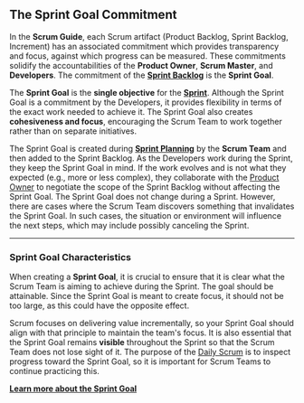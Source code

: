 ## The Sprint Goal Commitment

In the **Scrum Guide**, each Scrum artifact (Product Backlog, Sprint Backlog, Increment) has an associated commitment which provides transparency and focus, against which progress can be measured. These commitments solidify the accountabilities of the **Product Owner**, **Scrum Master**, and **Developers**. The commitment of the [**Sprint Backlog**](https://www.scrum.org/resources/what-is-a-sprint-backlog) is the **Sprint Goal**.

The **Sprint Goal** is the **single objective** for the [**Sprint**](https://www.scrum.org/resources/what-is-a-sprint-in-scrum). Although the Sprint Goal is a commitment by the Developers, it provides flexibility in terms of the exact work needed to achieve it. The Sprint Goal also creates **cohesiveness and focus**, encouraging the Scrum Team to work together rather than on separate initiatives.

The Sprint Goal is created during [**Sprint Planning**](https://www.scrum.org/resources/what-is-sprint-planning) by the **Scrum Team** and then added to the Sprint Backlog. As the Developers work during the Sprint, they keep the Sprint Goal in mind. If the work evolves and is not what they expected (e.g., more or less complex), they collaborate with the [Product Owner](https://www.scrum.org/resources/what-is-a-product-owner) to negotiate the scope of the Sprint Backlog without affecting the Sprint Goal. The Sprint Goal does not change during a Sprint. However, there are cases where the Scrum Team discovers something that invalidates the Sprint Goal. In such cases, the situation or environment will influence the next steps, which may include possibly canceling the Sprint.

---

### Sprint Goal Characteristics

When creating a **Sprint Goal**, it is crucial to ensure that it is clear what the Scrum Team is aiming to achieve during the Sprint. The goal should be attainable. Since the Sprint Goal is meant to create focus, it should not be too large, as this could have the opposite effect.

Scrum focuses on delivering value incrementally, so your Sprint Goal should align with that principle to maintain the team's focus. It is also essential that the Sprint Goal remains **visible** throughout the Sprint so that the Scrum Team does not lose sight of it. The purpose of the [Daily Scrum](https://www.scrum.org/resources/what-is-a-daily-scrum) is to inspect progress toward the Sprint Goal, so it is important for Scrum Teams to continue practicing this.

[**Learn more about the Sprint Goal**](https://www.scrum.org/resources?field_resource_tags_target_id=154&type=All)
